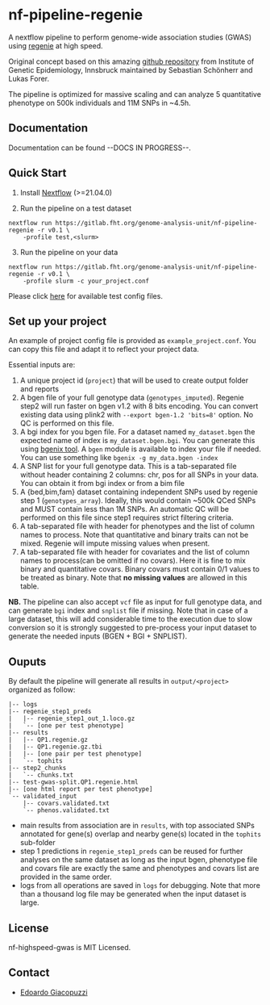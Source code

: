 # nf-pipeline-regenie

A nextflow pipeline to perform genome-wide association studies (GWAS) using [regenie](https://github.com/rgcgithub/regenie) at high speed.

Original concept based on this amazing [github repository](https://github.com/genepi/nf-gwas) from Institute of Genetic Epidemiology, Innsbruck maintained by Sebastian Schönherr and Lukas Forer.

The pipeline is optimized for massive scaling and can analyze 5 quantitative phenotype on 500k individuals and 11M SNPs in ~4.5h.

## Documentation
Documentation can be found --DOCS IN PROGRESS--.

## Quick Start

1) Install [Nextflow](https://www.nextflow.io/docs/latest/getstarted.html#installation) (>=21.04.0)

2) Run the pipeline on a test dataset

```
nextflow run https://gitlab.fht.org/genome-analysis-unit/nf-pipeline-regenie -r v0.1 \
    -profile test,<slurm>
```

3) Run the pipeline on your data

```
nextflow run https://gitlab.fht.org/genome-analysis-unit/nf-pipeline-regenie -r v0.1 \
    -profile slurm -c your_project.conf
```

Please click [here](tests) for available test config files.

## Set up your project

An example of project config file is provided as `example_project.conf`. You can copy this file and adapt it to reflect your project data.

Essential inputs are:
1. A unique project id (`project`) that will be used to create output folder and reports
2. A bgen file of your full genotype data (`genotypes_imputed`). Regenie step2 will run faster on bgen v1.2 with 8 bits encoding. You can convert existing data using plink2 with `--export bgen-1.2 'bits=8'` option. No QC is performed on this file.
3. A bgi index for you bgen file. For a dataset named `my_dataset.bgen` the expected name of index is `my_dataset.bgen.bgi`. You can generate this using [bgenix tool](https://enkre.net/cgi-bin/code/bgen/dir?ci=trunk). A `bgen` module is available to index your file if needed. You can use something like `bgenix -g my_data.bgen -index`
4. A SNP list for your full genotype data. This is a tab-separated file without header containing 2 columns: chr, pos for all SNPs in your data. You can obtain it from bgi index or from a bim file 
5. A {bed,bim,fam} dataset containing independent SNPs used by regenie step 1 (`genotypes_array`). Ideally, this would contain ~500k QCed SNPs and MUST contain less than 1M SNPs. An automatic QC will be performed on this file since step1 requires strict filtering criteria.
6. A tab-separated file with header for phenotypes and the list of column names to process. Note that quantitative and binary traits can not be mixed. Regenie will impute missing values when present.
7. A tab-separated file with header for covariates and the list of column names to process(can be omitted if no covars). Here it is fine to mix binary and quantitative covars. Binary covars must contain 0/1 values to be treated as binary. Note that **no missing values** are allowed in this table.

**NB.** The pipeline can also accept `vcf` file as input for full genotype data, and can generate `bgi` index and `snplist` file if missing. Note that in case of a large dataset, this will add considerable time to the execution due to slow conversion so it is strongly suggested to pre-process your input dataset to generate the needed inputs (BGEN + BGI + SNPLIST).

## Ouputs

By default the pipeline will generate all results in `output/<project>` organized as follow:
```
|-- logs
|-- regenie_step1_preds
|   |-- regenie_step1_out_1.loco.gz
|   `-- [one per test phenotype]
|-- results  
|   |-- QP1.regenie.gz
|   |-- QP1.regenie.gz.tbi
|   |-- [one pair per test phenotype] 
|   `-- tophits
|-- step2_chunks
|   `-- chunks.txt
|-- test-gwas-split.QP1.regenie.html
|-- [one html report per test phenotype]
`-- validated_input
    |-- covars.validated.txt
    `-- phenos.validated.txt
```

- main results from association are in `results`, with top associated SNPs annotated for gene(s) overlap and nearby gene(s) located in the `tophits` sub-folder
- step 1 predictions in `regenie_step1_preds` can be reused for further analyses on the same dataset as long as the input bgen, phenotype file and covars file are exactly the same and phenotypes and covars list are provided in the same order.
- logs from all operations are saved in `logs` for debugging. Note that more than a thousand log file may be generated when the input dataset is large.

## License
nf-highspeed-gwas is MIT Licensed.

## Contact
* [Edoardo Giacopuzzi](mailto:edoardo.giacopuzzi@fht.org)
